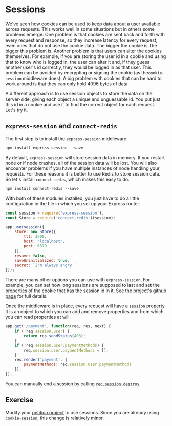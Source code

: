 # Sessions

We've seen how cookies can be used to keep data about a user available across requests. This works well in some situations but in others some problems emerge. One problem is that cookies are sent back and forth with every request and response, so they increase latency for every request, even ones that do not use the cookie data. The bigger the cookie is, the bigger this problem is. Another problem is that users can alter the cookies themselves. For example, if you are storing the user id in a cookie and using that to know who is logged in, the user can alter it and, if they guess another user's id correctly, they would be logged in as that user. This problem can be avoided by encrypting or signing the cookie (as the`cookie-session` middleware does). A big problem with cookies that can be hard to work around is that they can only hold 4096 bytes of data.

A different approach is to use session objects to store the data on the server-side, giving each object a unique and unguessable id. You put just this id in a cookie and use it to find the correct object for each request. Let's try it.

## `express-session` and `connect-redis`

The first step is to install the `express-session` middleware.

```
npm install express-session --save
```

By default, `express-session` will store session data in memory. If you restart node or if node crashes, all of the session data will be lost. You will also encounter problems if you have multiple instances of node handling your requests. For these reasons it is better to use Redis to store session data. So let's install `connect-redis`, which makes this easy to do.

```
npm install connect-redis --save
```

With both of these modules installed, you just have to do a little configuration in the file in which you set up your Express router.

```js
const session = require('express-session'),
const Store = require('connect-redis')(session);

app.use(session({
    store: new Store({
        ttl: 3600,
        host: 'localhost',
        port: 6379
    }),
    resave: false,
    saveUninitialized: true,
    secret: `I'm always angry.`
}));
```

There are many other options you can use with `express-session`. For example, you can set how long sessions are supposed to last and set the properties of the cookie that has the session id in it. See the project's <a href="https://github.com/expressjs/session">github page</a> for full details.

Once the middleware is in place, every request will have a `session` property. It is an object to which you can add and remove properties and from which you can read properties at will.

```js
app.get('/payment', function(req, res, next) {
    if (!req.session.user) {
        return res.sendStatus(403);
    }
    if (!req.session.user.paymentMethods) {
        req.session.user.paymentMethods = [];
    }
    res.render('payment', {
        paymentMethods: req.session.user.paymentMethods
    });
});
```

You can manually end a session by calling <a href="https://github.com/expressjs/session#sessiondestroy">`req.session.destroy`</a>.

## Exercise

Modify your <a href="../wk7_petition">petition project</a> to use sessions. Since you are already using `cookie-session`, this change is relatively minor.
